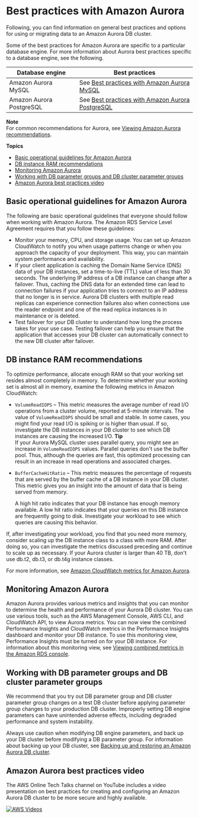 # Best practices with Amazon Aurora<a name="Aurora.BestPractices"></a>

Following, you can find information on general best practices and options for using or migrating data to an Amazon Aurora DB cluster\.

Some of the best practices for Amazon Aurora are specific to a particular database engine\. For more information about Aurora best practices specific to a database engine, see the following\.


| Database engine | Best practices | 
| --- | --- | 
|  Amazon Aurora MySQL  |  See [Best practices with Amazon Aurora MySQL](AuroraMySQL.BestPractices.md)  | 
|  Amazon Aurora PostgreSQL  |  See [Best practices with Amazon Aurora PostgreSQL](AuroraPostgreSQL.BestPractices.md)  | 

**Note**  
For common recommendations for Aurora, see [Viewing Amazon Aurora recommendations](accessing-monitoring.md#USER_Recommendations)\.

**Topics**
+ [Basic operational guidelines for Amazon Aurora](#Aurora.BestPractices.OperationalGuidelines)
+ [DB instance RAM recommendations](#Aurora.BestPractices.Performance.Sizing)
+ [Monitoring Amazon Aurora](#Aurora.BestPractices.Monitoring)
+ [Working with DB parameter groups and DB cluster parameter groups](#Aurora.BestPractices.ParameterGroups)
+ [Amazon Aurora best practices video](#Aurora.BestPractices.Presentation)

## Basic operational guidelines for Amazon Aurora<a name="Aurora.BestPractices.OperationalGuidelines"></a>

The following are basic operational guidelines that everyone should follow when working with Amazon Aurora\. The Amazon RDS Service Level Agreement requires that you follow these guidelines:
+ Monitor your memory, CPU, and storage usage\. You can set up Amazon CloudWatch to notify you when usage patterns change or when you approach the capacity of your deployment\. This way, you can maintain system performance and availability\.
+ If your client application is caching the Domain Name Service \(DNS\) data of your DB instances, set a time\-to\-live \(TTL\) value of less than 30 seconds\. The underlying IP address of a DB instance can change after a failover\. Thus, caching the DNS data for an extended time can lead to connection failures if your application tries to connect to an IP address that no longer is in service\. Aurora DB clusters with multiple read replicas can experience connection failures also when connections use the reader endpoint and one of the read replica instances is in maintenance or is deleted\.
+ Test failover for your DB cluster to understand how long the process takes for your use case\. Testing failover can help you ensure that the application that accesses your DB cluster can automatically connect to the new DB cluster after failover\. 

## DB instance RAM recommendations<a name="Aurora.BestPractices.Performance.Sizing"></a>

To optimize performance, allocate enough RAM so that your working set resides almost completely in memory\. To determine whether your working set is almost all in memory, examine the following metrics in Amazon CloudWatch:
+ `VolumeReadIOPS` – This metric measures the average number of read I/O operations from a cluster volume, reported at 5\-minute intervals\. The value of `VolumeReadIOPS` should be small and stable\. In some cases, you might find your read I/O is spiking or is higher than usual\. If so, investigate the DB instances in your DB cluster to see which DB instances are causing the increased I/O\.
**Tip**  
 If your Aurora MySQL cluster uses parallel query, you might see an increase in `VolumeReadIOPS` values\. Parallel queries don't use the buffer pool\. Thus, although the queries are fast, this optimized processing can result in an increase in read operations and associated charges\. 
+ `BufferCacheHitRatio` – This metric measures the percentage of requests that are served by the buffer cache of a DB instance in your DB cluster\. This metric gives you an insight into the amount of data that is being served from memory\.

  A high hit ratio indicates that your DB instance has enough memory available\. A low hit ratio indicates that your queries on this DB instance are frequently going to disk\. Investigate your workload to see which queries are causing this behavior\.

If, after investigating your workload, you find that you need more memory, consider scaling up the DB instance class to a class with more RAM\. After doing so, you can investigate the metrics discussed preceding and continue to scale up as necessary\. If your Aurora cluster is larger than 40 TB, don't use db\.t2, db\.t3, or db\.t4g instance classes\.

For more information, see [Amazon CloudWatch metrics for Amazon Aurora](Aurora.AuroraMonitoring.Metrics.md)\.

## Monitoring Amazon Aurora<a name="Aurora.BestPractices.Monitoring"></a>

Amazon Aurora provides various metrics and insights that you can monitor to determine the health and performance of your Aurora DB cluster\. You can use various tools, such as the AWS Management Console, AWS CLI, and CloudWatch API, to view Aurora metrics\. You can now view the combined Performance Insights and CloudWatch metrics in the Performance Insights dashboard and monitor your DB instance\. To use this monitoring view, Performance Insights must be turned on for your DB instance\. For information about this monitoring view, see [Viewing combined metrics in the Amazon RDS console](Viewing_Unifiedmetrics.md)\.

## Working with DB parameter groups and DB cluster parameter groups<a name="Aurora.BestPractices.ParameterGroups"></a>

We recommend that you try out DB parameter group and DB cluster parameter group changes on a test DB cluster before applying parameter group changes to your production DB cluster\. Improperly setting DB engine parameters can have unintended adverse effects, including degraded performance and system instability\.

Always use caution when modifying DB engine parameters, and back up your DB cluster before modifying a DB parameter group\. For information about backing up your DB cluster, see [Backing up and restoring an Amazon Aurora DB cluster](BackupRestoreAurora.md)\.

## Amazon Aurora best practices video<a name="Aurora.BestPractices.Presentation"></a>

The AWS Online Tech Talks channel on YouTube includes a video presentation on best practices for creating and configuring an Amazon Aurora DB cluster to be more secure and highly available\.

[![AWS Videos](http://img.youtube.com/vi/https://www.youtube.com/embed/ydzd95r4_VQ/0.jpg)](http://www.youtube.com/watch?v=https://www.youtube.com/embed/ydzd95r4_VQ)